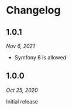 # Changelog

## 1.0.1

*Nov 6, 2021*

* Symfony 6 is allowed

## 1.0.0

*Oct 25, 2020*

Initial release
